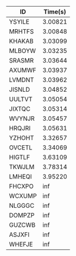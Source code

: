 |ID|Time(s)|
|-|-|
|YSYILE|3.00821|
|MRHTFS|3.00848|
|KHAKAB|3.03099|
|MLBOYW|3.03235|
|SRASMR|3.03644|
|AXUMWF|3.03937|
|LVMDNT|3.03962|
|JISNLD|3.04852|
|UULTVT|3.05054|
|JIXTQC|3.05314|
|WVYNJR|3.05457|
|HRQJRI|3.05631|
|YZHOHT|3.32657|
|OVCETL|3.34069|
|HIGTLF|3.63109|
|TKWJLM|3.78314|
|LMHEQI|3.95220|
|FHCXPO|inf|
|WCXUMP|inf|
|NLGGGC|inf|
|DOMPZP|inf|
|GUZCWB|inf|
|ASJXFI|inf|
|WHEFJE|inf|
